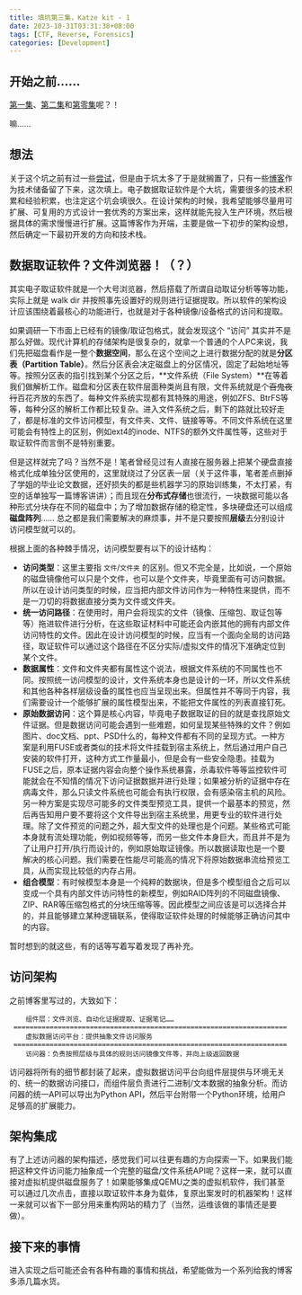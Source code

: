 ```yaml
---
title: 填坑第三集，Katze kit - 1
date: 2023-10-31T03:31:38+08:00
tags: [CTF, Reverse, Forensics]
categories: [Development]
---
```


## 开始之前……

[第一集](https://github.com/Reverier-Xu/ISAE)、[第二集](https://ctf.xidian.edu.cn)和[第零集](https://github.com/Reverier-Xu/BitWave)呢？！

嘛……

## 想法

关于这个坑之前有过一些[尝试](https://forensics.xidian.edu.cn/cat/cn/)，但是由于坑太多了于是就搁置了，只有一些[博客](https://forensics.xidian.edu.cn/cat/cn/blog/)作为技术储备留了下来，这次填上。电子数据取证软件是个大坑，需要很多的技术积累和经验积累，也注定这个坑会填很久。在设计架构的时候，我希望能够尽量用可扩展、可复用的方式设计一套优秀的方案出来，这样就能先投入生产环境，然后根据具体的需求慢慢进行扩展。这篇博客作为开端，主要是做一下初步的架构设想，然后确定一下最初开发的方向和技术栈。

## 数据取证软件？文件浏览器！（？）

其实电子取证软件就是一个大号浏览器，然后搭载了所谓自动取证分析等等功能，实际上就是 walk dir 并按照事先设置好的规则进行证据提取。所以软件的架构设计应该围绕着最核心的功能进行，也就是对于各种镜像/设备格式的访问和提取。

如果调研一下市面上已经有的镜像/取证包格式，就会发现这个 “访问” 其实并不是那么好做。现代计算机的存储架构是很复杂的，就拿一个普通的个人PC来说，我们先把磁盘看作是一整个**数据空间**，那么在这个空间之上进行数据分配的就是**分区表（Partition Table）**。然后分区表会决定磁盘上的分区情况，固定了起始地址等等。按照分区表的指引找到某个分区之后，**文件系统（File System）**在等着我们做解析工作。磁盘和分区表在软件层面种类尚且有限，文件系统就是个~~百鬼夜行~~百花齐放的东西了。每种文件系统实现都有其特殊的用途，例如ZFS、BtrFS等等，每种分区的解析工作都比较复杂。进入文件系统之后，剩下的路就比较好走了，都是标准的文件访问模型，有文件夹、文件、链接等等。不同文件系统在这里可能会有特性上的区别，例如ext4的inode、NTFS的额外文件属性等，这些对于取证软件而言倒不是特别重要。

但是这样就完了吗？当然不是！笔者曾经见过有人直接在服务器上把某个硬盘直接格式化成单独分区使用的，这里就绕过了分区表一层（关于这件事，笔者差点删掉了学姐的毕业论文数据，还好损失的都是些机器学习的原始训练集，不太打紧，有空的话单独写一篇博客讲讲）；而且现在**分布式存储**也很流行，一块数据可能以各种形式分块存在不同的磁盘中；为了增加数据存储的稳定性，多块硬盘还可以组成**磁盘阵列**…… 总之都是我们需要解决的麻烦事，并不是只要按照**层级**去分别设计访问模型就可以的。

根据上面的各种棘手情况，访问模型要有以下的设计结构：

- **访问类型**：这里主要指 `文件`/`文件夹` 的区别。但又不完全是，比如说，一个原始的磁盘镜像他可以只是个文件，也可以是个文件夹，毕竟里面有可访问数据。所以在设计访问类型的时候，应当把内部文件访问作为一种特性来提供，而不是一刀切的将数据直接分类为文件或文件夹。
- **统一访问路径**：在使用时，用户会将现实的文件（镜像、压缩包、取证包等等）拖进软件进行分析，在这些取证材料中可能还会内嵌其他的拥有内部文件访问特性的文件。因此在设计访问模型的时候，应当有一个面向全局的访问路径，取证软件可以通过这个路径在不区分实际/虚拟文件的情况下准确定位到某个文件。
- **数据属性**：文件和文件夹都有属性这个说法，根据文件系统的不同属性也不同。按照统一访问模型的设计，文件系统本身也是设计的一环，所以文件系统和其他各种各样层级设备的属性也应当呈现出来。但属性并不等同于内容，我们需要设计一个能够扩展的属性模型出来，不能把文件属性的列表直接钉死。
- **原始数据访问**：这个算是核心内容，毕竟电子数据取证的目的就是查找原始文件证据。但是数据访问可能会遇到一些难题，如何呈现某些特殊的文件？例如图片、doc文档、ppt、PSD什么的，每种文件都有不同的呈现方式。一种方案是利用FUSE或者类似的技术将文件挂载到宿主系统上，然后通过用户自己安装的软件打开，这种方式工作量最小，但是会有一些安全隐患。挂载为FUSE之后，原本证据内容会向整个操作系统暴露，杀毒软件等等监控软件可能就会在不知情的情况下访问证据数据并进行处理；如果被分析的证据中存在病毒文件，那么只读文件系统也可能会有执行权限，会有感染宿主机的风险。另一种方案是实现尽可能多的文件类型预览工具，提供一个最基本的预览，然后再告知用户要不要将这个文件导出到宿主系统里，用更专业的软件进行处理。除了文件预览的问题之外，超大型文件的处理也是个问题。某些格式可能本身就有流处理功能，例如视频等等，而另一些文件本身巨大，而且并不是为了让用户打开/执行而设计的，例如原始取证镜像。所以数据读取也是一个要解决的核心问题。我们需要在性能尽可能高的情况下将原始数据串流给预览工具，从而实现比较低的内存占用。
- **组合模型**：有时候模型本身是一个纯粹的数据块，但是多个模型组合之后可以变成一个具有内部文件访问特性的新模型，例如RAID阵列的不同磁盘镜像、ZIP、RAR等压缩包格式的分块压缩等等。因此模型之间应该是可以选择合并的，并且能够建立某种逻辑联系，使得取证软件处理的时候能够正确访问其中的内容。

暂时想到的就这些，有的话等写着写着发现了再补充。

## 访问架构

之前博客里写过的，大致如下：

```plaintext
    组件层：文件浏览、自动化证据提取、证据笔记……
 ====================================================================
    虚拟数据访问平台：提供抽象文件访问服务
 ====================================================================
    访问器：负责按照层级与具体的规则访问镜像文件等，并向上级返回数据
```

访问器将所有的细节都封装了起来，虚拟数据访问平台向组件层提供与环境无关的、统一的数据访问接口，而组件层负责进行二进制/文本数据的抽象分析。而访问器的统一API可以导出为Python API，然后平台附带一个Python环境，给用户足够高的扩展能力。

## 架构集成

有了上述访问器的架构描述，感觉我们可以往更有趣的方向探索一下。如果我们能把这种文件访问能力抽象成一个完整的磁盘/文件系统API呢？这样一来，就可以直接对虚拟机提供磁盘服务了！如果能够集成QEMU之类的虚拟机软件，我们甚至可以通过几次点击，直接以取证软件本身为载体，复原出案发时的机器架构！这样一来就可以省下一部分用来重构网站的精力了（当然，运维该做的事情还是要做）。

## 接下来的事情

进入实现之后可能还会有各种有趣的事情和挑战，希望能做为一个系列给我的博客多添几篇水货。
